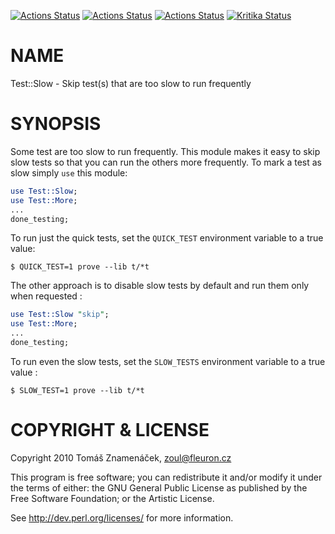 [![Actions Status](https://github.com/thibaultduponchelle/Test-Slow/workflows/linux/badge.svg)](https://github.com/thibaultduponchelle/Test-Slow/actions) [![Actions Status](https://github.com/thibaultduponchelle/Test-Slow/workflows/macos/badge.svg)](https://github.com/thibaultduponchelle/Test-Slow/actions) [![Actions Status](https://github.com/thibaultduponchelle/Test-Slow/workflows/windows/badge.svg)](https://github.com/thibaultduponchelle/Test-Slow/actions) [![Kritika Status](https://kritika.io/users/thibaultduponchelle/repos/thibaultduponchelle+Test-Slow/heads/master/status.svg)](https://kritika.io/users/thibaultduponchelle/repos/thibaultduponchelle+Test-Slow)
# NAME

Test::Slow - Skip test(s) that are too slow to run frequently

# SYNOPSIS

Some test are too slow to run frequently. This module makes it
easy to skip slow tests so that you can run the others more
frequently. To mark a test as slow simply `use` this module:

```perl
use Test::Slow;
use Test::More;
...
done_testing;
```

To run just the quick tests, set the `QUICK_TEST` environment
variable to a true value:

```
$ QUICK_TEST=1 prove --lib t/*t
```

The other approach is to disable slow tests by default and run 
them only when requested :

```perl
use Test::Slow "skip";
use Test::More;
...
done_testing;
```

To run even the slow tests, set the `SLOW_TESTS` environment 
variable to a true value :

```
$ SLOW_TEST=1 prove --lib t/*t
```

# COPYRIGHT & LICENSE

Copyright 2010 Tomáš Znamenáček, zoul@fleuron.cz

This program is free software; you can redistribute it and/or modify it
under the terms of either: the GNU General Public License as published
by the Free Software Foundation; or the Artistic License.

See http://dev.perl.org/licenses/ for more information.

